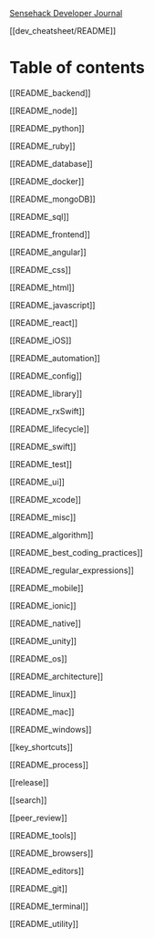 
[Sensehack Developer Journal](dev_cheatsheet/README.md)

[[dev_cheatsheet/README]]

# Table of contents

[[README_backend]]

[[README_node]]

[[README_python]]

[[README_ruby]]

[[README_database]]

[[README_docker]]

[[README_mongoDB]]

[[README_sql]]

[[README_frontend]]

[[README_angular]]

[[README_css]]

[[README_html]]

[[README_javascript]]

[[README_react]]


[[README_iOS]]

[[README_automation]]

[[README_config]]

[[README_library]]

[[README_rxSwift]]

[[README_lifecycle]]

[[README_swift]]

[[README_test]]

[[README_ui]]

[[README_xcode]]

[[README_misc]]

[[README_algorithm]]

[[README_best_coding_practices]]

[[README_regular_expressions]]

[[README_mobile]]

[[README_ionic]]

[[README_native]]

[[README_unity]]

[[README_os]]

[[README_architecture]]

[[README_linux]]

[[README_mac]]

[[README_windows]]

[[key_shortcuts]]

[[README_process]]

[[release]]

[[search]]

[[peer_review]]

[[README_tools]]

[[README_browsers]]

[[README_editors]]

[[README_git]]

[[README_terminal]]

[[README_utility]]
